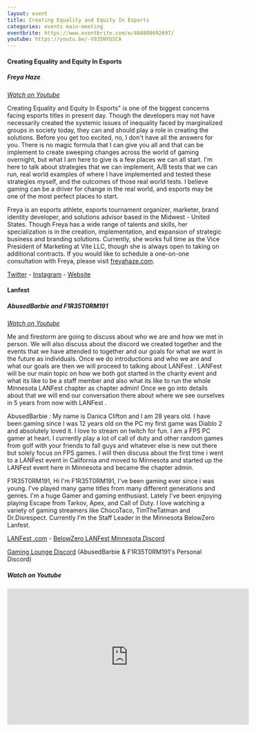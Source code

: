 ```yaml
---
layout: event
title: Creating Equality and Equity In Esports
categories: events main-meeting
eventbrite: https://www.eventbrite.com/e/404808692697/
youtube: https://youtu.be/-V935NYbSCA
---
```


#### Creating Equality and Equity In Esports

##### Freya Haze

_[Watch on Youtube](https://youtu.be/-V935NYbSCA)_

Creating Equality and Equity In Esports" is one of the biggest concerns facing esports titles in present day. Though the developers may not have necessarily created the systemic issues of inequality faced by marginalized groups in society today, they can and should play a role in creating the solutions. Before you get too excited, no, I don't have all the answers for you. There is no magic formula that I can give you all and that can be implement to create sweeping changes across the world of gaming overnight, but what I am here to give is a few places we can all start. I'm here to talk about strategies that we can implement, A/B tests that we can run, real world examples of where I have implemented and tested these strategies myself, and the outcomes of those real world tests. I believe gaming can be a driver for change in the real world, and esports may be one of the most perfect places to start.

Freya is an esports athlete, esports tournament organizer, marketer, brand identity developer, and solutions advisor based in the Midwest - United States. Though Freya has a wide range of talents and skills, her specialization is in the creation, implementation, and expansion of strategic business and branding solutions. Currently, she works full time as the Vice President of Marketing at Vite LLC, though she is always open to taking on additional contracts. If you would like to schedule a one-on-one consultation with Freya, please visit [freyahaze.com](http://freyahaze.com/).

[Twitter](https://twitter.com/freya_haze) - [Instagram](https://www.instagram.com/freya_haze) - [Website](http://freyahaze.com/)

#### Lanfest

##### AbusedBarbie and F1R35T0RM191

_[Watch on Youtube](https://youtu.be/-V935NYbSCA)_

Me and firestorm are going to discuss about who we are and how we met in person. We will also discuss about the discord we created together and the events that we have attended to together and our goals for what we want in the future as individuals. Once we do introductions and who we are and what our goals are then we will proceed to talking about LANFest . LANFest will be our main topic on how we both got started in the charity event and what its like to be a staff member and also what its like to run the whole Minnesota LANFest chapter as chapter admin! Once we go into details about that we will end our conversation there about where we see ourselves in 5 years from now with LANFest .

AbusedBarbie : My name is Danica Clifton and I am 28 years old. I have been gaming since I was 12 years old on the PC my first game was Diablo 2 and absolutely loved it. I love to stream on twitch for fun. I am a FPS PC gamer at heart. I currently play a lot of call of duty and other random games from golf with your friends to fall guys and whatever else is new out there but solely focus on FPS games. I will then discuss about the first time i went to a LANFest event in California and moved to Minnesota and started up the LANFest event here in Minnesota and became the chapter admin.

F1R35T0RM191, Hi I'm F1R35T0RM191, I've been gaming ever since i was young. I've played many game titles from many different generations and genres. I'm a huge Gamer and gaming enthusiast. Lately I've been enjoying playing Escape from Tarkov, Apex, and Call of Duty. I love watching a variety of gaming streamers like ChocoTaco, TimTheTatman and Dr.Disrespect. Currently I'm the Staff Leader in the Minnesota BelowZero Lanfest.

[LANFest .com](https://lanfest.com/) - [BelowZero LANFest Minnesota Discord](https://discord.com/invite/Gz7YM5TKRp)

[Gaming Lounge Discord](https://discord.gg/gaminglounge) (AbusedBarbie & F1R35T0RM191's Personal Discord)

##### _Watch on Youtube_

<iframe width="560" height="315" src="https://www.youtube.com/embed/-V935NYbSCA" title="YouTube video player" frameborder="0" allow="accelerometer; autoplay; clipboard-write; encrypted-media; gyroscope; picture-in-picture" allowfullscreen></iframe>
